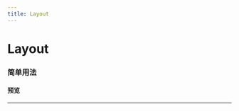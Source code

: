 ```yaml
---
title: Layout
---
```

# Layout
### 简单用法
#### 预览
<hr><br>
<ClientOnly>
  <layout-demo></layout-demo>
</ClientOnly>